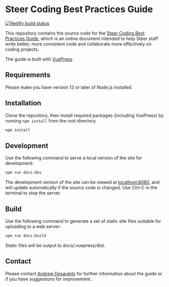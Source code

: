 # Steer Coding Best Practices Guide

[![Netlify build status](https://api.netlify.com/api/v1/badges/9605a650-694a-4212-87fe-61b5d0e73e1d/deploy-status)](https://app.netlify.com/sites/steer-coding-best-practices-guide/deploys)

This repository contains the source code for the [Steer Coding Best Practices
Guide](https://coding-best-practices.steer-digital.com/), which is an online
document intended to help Steer staff write better, more consistent code and
collaborate more effectively on coding projects.

The guide is built with [VuePress](https://v2.vuepress.vuejs.org/).

## Requirements

Please make you have version 12 or later of Node.js installed.

## Installation

Clone the repository, then install required packages (including VuePress)
by running `npm install` from the root directory.

``` bash
npm install
```

## Development

Use the following command to serve a local version of the site for development:

``` bash
npm run docs:dev
```

The development version of the site can be viewed at
[localhost:8080](http://localhost:8080), and will update automatically if the
source code is changed. Use Ctrl-C in the terminal to stop the server.

## Build

Use the following command to generate a set of static site files suitable for
uploading to a web server:

``` bash
npm run docs:build 
```

Static files will be output to docs/.vuepress/dist.

## Contact

Please contact [Andrew Desautels](mailto:andrew.desautels@steergroup.com) for
further information about the guide or if you have suggestions for improvement.
